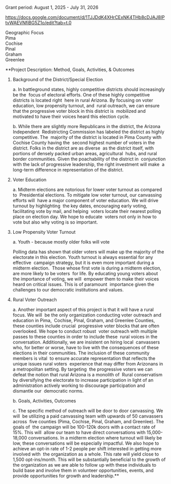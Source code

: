 Grant period: August 1, 2025 - July 31, 2026

https://docs.google.com/document/d/1TJJDdK4XHrCExNK4THb8cDJAJ8IPtvWAEVNfiBG5Z1o/edit?tab=t.0

Geographic Focus  
Pima  
Cochise  
Pinal  
Graham  
Greenlee  

**Project Description: Method, Goals, Activities, & Outcomes  

1. Background of the District/Special Election  

	a. In battleground states, highly competitive districts should increasingly be the  focus of electoral efforts. One of these highly competitive districts is located right  here in rural Arizona. By focusing on voter education, low propensity turnout, and  rural outreach, we can ensure that the progressive voter block in this district is  mobilized and motivated to have their voices heard this election cycle.  

	b. While there are slightly more Republicans in the district, the Arizona Independent  Redistricting Commission has labeled the district as highly competitive. The  majority of the district is located in Pima County with Cochise County having the  second highest number of voters in the district. Folks in the district are as diverse  as the district itself, with portions of densely packed urban areas, agricultural  hubs, and rural border communities. Given the poachability of the district in  conjunction with the lack of progressive leadership, the right investment will make  a long-term difference in representation of the district.  

2. Voter Education  

	a. Midterm elections are notorious for lower voter turnout as compared to  Presidential elections. To mitigate low voter turnout, our canvassing efforts will  have a major component of voter education. We will drive turnout by highlighting  the key dates, encouraging early voting, facilitating vote by mail, and helping  voters locate their nearest polling place on election day. We hope to educate  voters not only in how to vote but also why voting is so important.  

3. Low Propensity Voter Turnout  

	a. Youth - because mostly older folks will vote  

	Polling data has shown that older voters will make up the majority of the electorate in this election. Youth turnout is always essential for any effective  campaign strategy, but it is even more important during a midterm election.  Those whose first vote is during a midterm election, are more likely to be voters  for life. By educating young voters about the importance of voting, we will  empower them to make their voices heard on critical issues. This is of paramount  importance given the challenges to our democratic institutions and values.  

4. Rural Voter Outreach  

	a. Another important aspect of this project is that it will have a rural focus. We will  be the only organization conducting voter outreach and education in Pima,  Cochise, Pinal, Graham, and Greenlee Counties, these counties include crucial  progressive voter blocks that are often overlooked. We hope to conduct robust  voter outreach with multiple passes to these counties in order to include these  rural voices in the conversation. Additionally, we are insistent on hiring local  canvassers who, for better or worse, have to live with the consequences of these  elections in their communities. The inclusion of these community members is vital  to ensure accurate representation that reflects the unique issues rural voters  experience that may differ from Arizonans in a metropolitan setting. By targeting  the progressive voters we can defeat the notion that rural Arizona is a monolith of  Rural conservatism by diversifying the electorate to increase participation in light of an  administration actively working to discourage participation and dismantle our  democratic norms.  

	b. Goals, Activities, Outcomes  

	c. The specific method of outreach will be door to door canvassing. We will  be utilizing a paid canvassing team with upwards of 50 canvassers across  five counties (Pima, Cochise, Pinal, Graham, and Greenlee). The goals of  the campaign will be 100-120k doors with a contact rate of 15%. This will  allow our team to have direct conversations with 15,000-18,000 conversations. In a midterm election where turnout will likely be low, these conversations will be especially impactful. We also hope to achieve an opt-in rate of 1-2 people per shift interested in getting more involved with  the organization as a whole. This rate will yield close to 1,500 opt-ins/month. This will be substantially beneficial to the growth of the organization as we are able to follow up with these individuals to build base and involve them in volunteer opportunities, events, and provide opportunities for growth and leadership.**